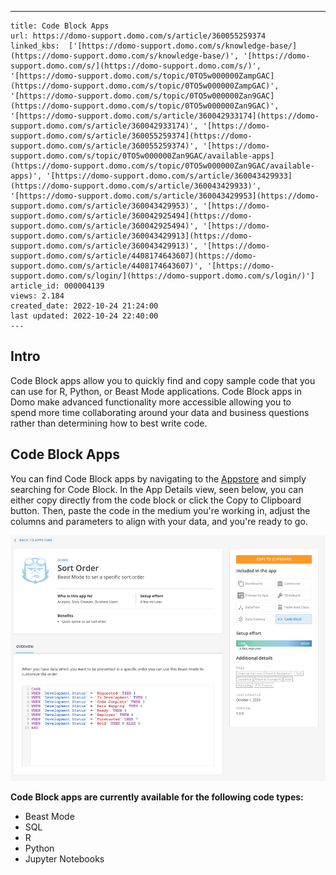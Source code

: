 ---
    title: Code Block Apps
    url: https://domo-support.domo.com/s/article/360055259374
    linked_kbs:  ['[https://domo-support.domo.com/s/knowledge-base/](https://domo-support.domo.com/s/knowledge-base/)', '[https://domo-support.domo.com/s/](https://domo-support.domo.com/s/)', '[https://domo-support.domo.com/s/topic/0TO5w000000ZampGAC](https://domo-support.domo.com/s/topic/0TO5w000000ZampGAC)', '[https://domo-support.domo.com/s/topic/0TO5w000000Zan9GAC](https://domo-support.domo.com/s/topic/0TO5w000000Zan9GAC)', '[https://domo-support.domo.com/s/article/360042933174](https://domo-support.domo.com/s/article/360042933174)', '[https://domo-support.domo.com/s/article/360055259374](https://domo-support.domo.com/s/article/360055259374)', '[https://domo-support.domo.com/s/topic/0TO5w000000Zan9GAC/available-apps](https://domo-support.domo.com/s/topic/0TO5w000000Zan9GAC/available-apps)', '[https://domo-support.domo.com/s/article/360043429933](https://domo-support.domo.com/s/article/360043429933)', '[https://domo-support.domo.com/s/article/360043429953](https://domo-support.domo.com/s/article/360043429953)', '[https://domo-support.domo.com/s/article/360042925494](https://domo-support.domo.com/s/article/360042925494)', '[https://domo-support.domo.com/s/article/360043429913](https://domo-support.domo.com/s/article/360043429913)', '[https://domo-support.domo.com/s/article/4408174643607](https://domo-support.domo.com/s/article/4408174643607)', '[https://domo-support.domo.com/s/login/](https://domo-support.domo.com/s/login/)']
    article_id: 000004139
    views: 2.184
    created_date: 2022-10-24 21:24:00
    last updated: 2022-10-24 22:40:00
    ---



Intro
-----


Code Block apps allow you to quickly find and copy sample code that you can use for R, Python, or Beast Mode applications. Code Block apps in Domo make advanced functionality more accessible allowing you to spend more time collaborating around your data and business questions rather than determining how to best write code.


Code Block Apps
---------------


You can find Code Block apps by navigating to the [Appstore](/s/article/360042933174 "Appstore Overview") and simply searching for Code Block. In the App Details view, seen below, you can either copy directly from the code block or click the Copy to Clipboard button. Then, paste the code in the medium you're working in, adjust the columns and parameters to align with your data, and you're ready to go.


![Code_Block_Apps.png](Code_Block_Apps.png)


**Code Block apps are currently available for the following code types:**


* Beast Mode
* SQL
* R
* Python
* Jupyter Notebooks
